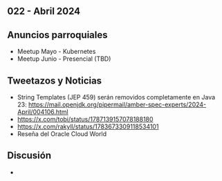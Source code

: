 022 - Abril 2024
--

## Anuncios parroquiales
* Meetup Mayo - Kubernetes
* Meetup Junio - Presencial (TBD)

## Tweetazos y Noticias
* String Templates (JEP 459) serán removidos completamente en Java 23: https://mail.openjdk.org/pipermail/amber-spec-experts/2024-April/004106.html
* https://x.com/tobi/status/1787139157078188180
* https://x.com/rakyll/status/1783673309118534101
* Reseña del Oracle Cloud World

## Discusión
* 
